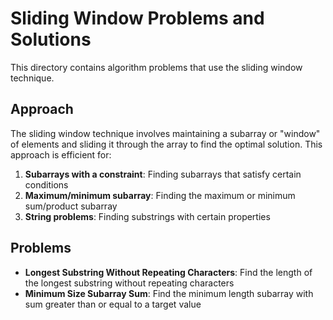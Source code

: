 # Sliding Window Problems and Solutions

This directory contains algorithm problems that use the sliding window technique.

## Approach

The sliding window technique involves maintaining a subarray or "window" of elements and sliding it through the array to find the optimal solution. This approach is efficient for:

1. **Subarrays with a constraint**: Finding subarrays that satisfy certain conditions
2. **Maximum/minimum subarray**: Finding the maximum or minimum sum/product subarray
3. **String problems**: Finding substrings with certain properties

## Problems

- **Longest Substring Without Repeating Characters**: Find the length of the longest substring without repeating characters
- **Minimum Size Subarray Sum**: Find the minimum length subarray with sum greater than or equal to a target value
